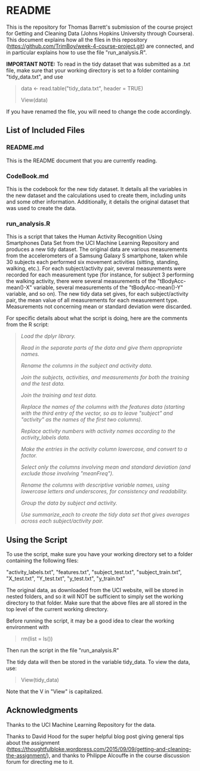 # README

This is the repository for Thomas Barrett's submission of the course project for Getting and Cleaning Data (Johns Hopkins University through Coursera). This document explains how all the files in this repository (https://github.com/TrimBoy/week-4-course-project.git) are connected, and in particular explains how to use the file "run_analysis.R".

**IMPORTANT NOTE:** To read in the tidy dataset that was submitted as a .txt file, make sure that your working directory is set to a folder containing "tidy_data.txt", and use
>data <- read.table("tidy_data.txt", header = TRUE)
>
>View(data)

If you have renamed the file, you will need to change the code accordingly.

## List of Included Files

### README.md

This is the README document that you are currently reading.

### CodeBook.md

This is the codebook for the new tidy dataset. It details all the variables in the new dataset and the calculations used to create them, including units and some other information. Additionally, it details the original dataset that was used to create the data.

### run_analysis.R

This is a script that takes the Human Activity Recognition Using Smartphones Data Set from the UCI Machine Learning Repository and produces a new tidy dataset. The original data are various measurements from the accelerometers of a Samsung Galaxy S smartphone, taken while 30 subjects each performed six movement activities (sitting, standing, walking, etc.). For each subject/activity pair, several measurements were recorded for each measurement type (for instance, for subject 3 performing the walking activity, there were several measurements of the "tBodyAcc-mean()-X" variable, several measurements of the "tBodyAcc-mean()-Y" variable, and so on). The new tidy data set gives, for each subject/activity pair, the mean value of all measurements for each measurement type. Measurements not concerning mean or standard deviation were discarded.

For specific details about what the script is doing, here are the comments from the R script:

>*Load the dplyr library.*
>
>*Read in the separate parts of the data and give them appropriate names.*
>
>*Rename the columns in the subject and activity data.*
>
>*Join the subjects, activities, and measurements for both the training and the test data.*
>
>*Join the training and test data.*
>
>*Replace the names of the columns with the features data (starting with the third entry of the vector,
>so as to leave "subject" and "activity" as the names of the first two columns).*
>
>*Replace activity numbers with activity names according to the activity_labels data.*
>
>*Make the entries in the activity column lowercase, and convert to a factor.*
>
>*Select only the columns involving mean and standard deviation (and exclude those involving "meanFreq").*
>
>*Rename the columns with descriptive variable names, using lowercase letters and underscores, for
>consistency and readability.*
>
>*Group the data by subject and activity.*
>
>*Use summarize_each to create the tidy data set that gives averages across each subject/activity pair.*

## Using the Script

To use the script, make sure you have your working directory set to a folder containing the following files:

"activity_labels.txt", 
"features.txt", 
"subject_test.txt", 
"subject_train.txt", 
"X_test.txt", 
"Y_test.txt", 
"y_test.txt", 
"y_train.txt"

The original data, as downloaded from the UCI website, will be stored in nested folders, and so it will NOT be sufficient to simply set the working directory to that folder. Make sure that the above files are all stored in the top level of the current working directory.

Before running the script, it may be a good idea to clear the working environment with
>rm(list = ls())

Then run the script in the file "run_analysis.R"

The tidy data will then be stored in the variable tidy_data. To view the data, use:
> View(tidy_data)

Note that the V in "View" is capitalized.

## Acknowledgments

Thanks to the UCI Machine Learning Repository for the data.

Thanks to David Hood for the super helpful blog post giving general tips about the assignment (https://thoughtfulbloke.wordpress.com/2015/09/09/getting-and-cleaning-the-assignment/), and thanks to Philippe Alcouffe in the course discussion forum for directing me to it.

